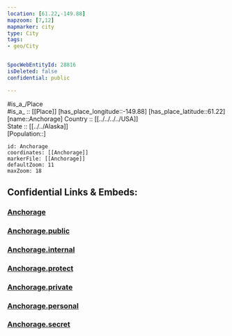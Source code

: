 ```yaml
---
location: [61.22,-149.88] 
mapzoom: [7,12] 
mapmarker: city 
type: City
tags:
- geo/City


SpocWebEntityId: 28816
isDeleted: false
confidential: public

---
```

#is_a_/Place  
#is_a_ :: [[Place]] 
[has_place_longitude::-149.88] 
[has_place_latitude::61.22] 
[name::Anchorage] 
Country :: [[../../../../USA]]  
State :: [[../../Alaska]]  
[Population::] 



```leaflet
id: Anchorage
coordinates: [[Anchorage]] 
markerFile: [[Anchorage]] 
defaultZoom: 11 
maxZoom: 18
```


## Confidential Links & Embeds: 

### [Anchorage](/_Standards/Earth/Continent/America~North/USA/USA~Pacific/Alaska/counties~Alaska/Anchorage,County/cities~Anchorage/Anchorage.md) 

### [Anchorage.public](/_public/Earth/Continent/America~North/USA/USA~Pacific/Alaska/counties~Alaska/Anchorage,County/cities~Anchorage/Anchorage.public.md) 

### [Anchorage.internal](/_internal/Earth/Continent/America~North/USA/USA~Pacific/Alaska/counties~Alaska/Anchorage,County/cities~Anchorage/Anchorage.internal.md) 

### [Anchorage.protect](/_protect/Earth/Continent/America~North/USA/USA~Pacific/Alaska/counties~Alaska/Anchorage,County/cities~Anchorage/Anchorage.protect.md) 

### [Anchorage.private](/_private/Earth/Continent/America~North/USA/USA~Pacific/Alaska/counties~Alaska/Anchorage,County/cities~Anchorage/Anchorage.private.md) 

### [Anchorage.personal](/_personal/Earth/Continent/America~North/USA/USA~Pacific/Alaska/counties~Alaska/Anchorage,County/cities~Anchorage/Anchorage.personal.md) 

### [Anchorage.secret](/_secret/Earth/Continent/America~North/USA/USA~Pacific/Alaska/counties~Alaska/Anchorage,County/cities~Anchorage/Anchorage.secret.md)

